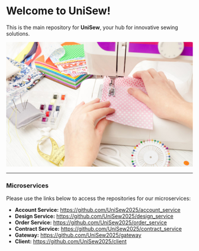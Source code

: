 # Welcome to UniSew!

This is the main repository for **UniSew**, your hub for innovative sewing solutions.

![UniSew](https://github.com/KenTheWhale/UniSew_MSS301/blob/main/unisew.jpg)

---

### Microservices

Please use the links below to access the repositories for our microservices:

* **Account Service:** https://github.com/UniSew2025/account_service
* **Design Service:** https://github.com/UniSew2025/design_service
* **Order Service:** https://github.com/UniSew2025/order_service
* **Contract Service:** https://github.com/UniSew2025/contract_service
* **Gateway:** https://github.com/UniSew2025/gateway
* **Client:** https://github.com/UniSew2025/client


